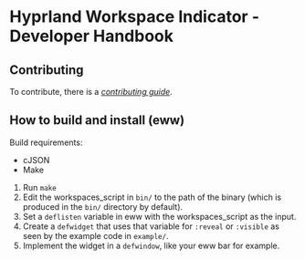 # Hyprland Workspace Indicator - Developer Handbook 

## Contributing

To contribute, there is a [*contributing guide*](CONTRIBUTING.md).

## How to build and install (eww)

Build requirements:

- cJSON
- Make

1. Run `make`
2. Edit the workspaces_script in `bin/` to the path of the binary (which is produced in the `bin/` directory by default).
3. Set a `deflisten` variable in eww with the workspaces_script as the input.
4. Create a `defwidget` that uses that variable for `:reveal` or `:visible` as seen by the example code in `example/`.
5. Implement the widget in a `defwindow`, like your eww bar for example.
